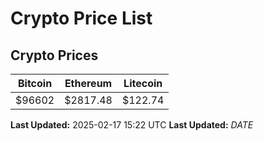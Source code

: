 # Crypto Price List

## Crypto Prices
| Bitcoin | Ethereum | Litecoin |
| ------- | -------- | -------- |
| $96602 | $2817.48 | $122.74 |
**Last Updated:** 2025-02-17 15:22 UTC
**Last Updated:** $DATE$

